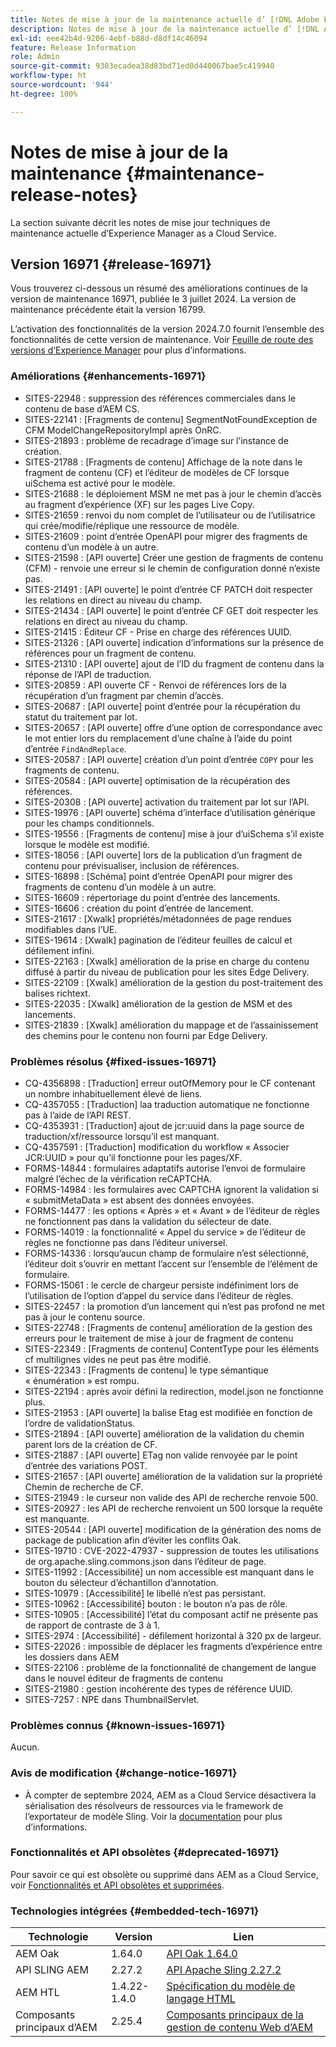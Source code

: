 ```yaml
---
title: Notes de mise à jour de la maintenance actuelle d’ [!DNL Adobe Experience Manager]  as a Cloud Service.
description: Notes de mise à jour de la maintenance actuelle d’ [!DNL Adobe Experience Manager]  as a Cloud Service.
exl-id: eee42b4d-9206-4ebf-b88d-d8df14c46094
feature: Release Information
role: Admin
source-git-commit: 9303ecadea38d83bd71ed0d440067bae5c419940
workflow-type: ht
source-wordcount: '944'
ht-degree: 100%

---
```


# Notes de mise à jour de la maintenance {#maintenance-release-notes}

La section suivante décrit les notes de mise jour techniques de maintenance actuelle d’Experience Manager as a Cloud Service.

## Version 16971 {#release-16971}

Vous trouverez ci-dessous un résumé des améliorations continues de la version de maintenance 16971, publiée le 3 juillet 2024. La version de maintenance précédente était la version 16799.

L’activation des fonctionnalités de la version 2024.7.0 fournit l’ensemble des fonctionnalités de cette version de maintenance. Voir [Feuille de route des versions d’Experience Manager](https://experienceleague.adobe.com/fr/docs/experience-manager-release-information/aem-release-updates/update-releases-roadmap) pour plus d’informations.

### Améliorations {#enhancements-16971}

* SITES-22948 : suppression des références commerciales dans le contenu de base d’AEM CS.
* SITES-22141 : [Fragments de contenu] SegmentNotFoundException de CFM ModelChangeRepositoryImpl après OnRC.
* SITES-21893 : problème de recadrage d’image sur l’instance de création.
* SITES-21788 : [Fragments de contenu] Affichage de la note dans le fragment de contenu (CF) et l’éditeur de modèles de CF lorsque uiSchema est activé pour le modèle.
* SITES-21688 : le déploiement MSM ne met pas à jour le chemin d’accès au fragment d’expérience (XF) sur les pages Live Copy.
* SITES-21659 : renvoi du nom complet de l’utilisateur ou de l’utilisatrice qui crée/modifie/réplique une ressource de modèle.
* SITES-21609 : point d’entrée OpenAPI pour migrer des fragments de contenu d’un modèle à un autre.
* SITES-21598 : [API ouverte] Créer une gestion de fragments de contenu (CFM) - renvoie une erreur si le chemin de configuration donné n’existe pas.
* SITES-21491 : [API ouverte] le point d’entrée CF PATCH doit respecter les relations en direct au niveau du champ.
* SITES-21434 : [API ouverte] le point d’entrée CF GET doit respecter les relations en direct au niveau du champ.
* SITES-21415 : Éditeur CF - Prise en charge des références UUID.
* SITES-21326 : [API ouverte] indication d’informations sur la présence de références pour un fragment de contenu.
* SITES-21310 : [API ouverte] ajout de l’ID du fragment de contenu dans la réponse de l’API de traduction.
* SITES-20859 : API ouverte CF - Renvoi de références lors de la récupération d’un fragment par chemin d’accès.
* SITES-20687 : [API ouverte] point d’entrée pour la récupération du statut du traitement par lot.
* SITES-20657 : [API ouverte] offre d’une option de correspondance avec le mot entier lors du remplacement d’une chaîne à l’aide du point d’entrée `FindAndReplace`.
* SITES-20587 : [API ouverte] création d’un point d’entrée `COPY` pour les fragments de contenu.
* SITES-20584 : [API ouverte] optimisation de la récupération des références.
* SITES-20308 : [API ouverte] activation du traitement par lot sur l’API.
* SITES-19976 : [API ouverte] schéma d’interface d’utilisation générique pour les champs conditionnels.
* SITES-19556 : [Fragments de contenu] mise à jour d’uiSchema s’il existe lorsque le modèle est modifié.
* SITES-18056 : [API ouverte] lors de la publication d’un fragment de contenu pour prévisualiser, inclusion de références.
* SITES-16898 : [Schéma] point d’entrée OpenAPI pour migrer des fragments de contenu d’un modèle à un autre.
* SITES-16609 : répertoriage du point d’entrée des lancements.
* SITES-16606 : création du point d’entrée de lancement.
* SITES-21617 : [Xwalk] propriétés/métadonnées de page rendues modifiables dans l’UE.
* SITES-19614 : [Xwalk] pagination de l’éditeur feuilles de calcul et défilement infini.
* SITES-22163 : [Xwalk] amélioration de la prise en charge du contenu diffusé à partir du niveau de publication pour les sites Edge Delivery.
* SITES-22109 : [Xwalk] amélioration de la gestion du post-traitement des balises richtext.
* SITES-22035 : [Xwalk] amélioration de la gestion de MSM et des lancements.
* SITES-21839 : [Xwalk] amélioration du mappage et de l’assainissement des chemins pour le contenu non fourni par Edge Delivery.

### Problèmes résolus {#fixed-issues-16971}

* CQ-4356898 : [Traduction] erreur outOfMemory pour le CF contenant un nombre inhabituellement élevé de liens.
* CQ-4357055 : [Traduction] laa traduction automatique ne fonctionne pas à l’aide de l’API REST.
* CQ-4353931 : [Traduction] ajout de jcr:uuid dans la page source de traduction/xf/ressource lorsqu’il est manquant.
* CQ-4357591 : [Traduction] modification du workflow « Associer JCR:UUID » pour qu’il fonctionne pour les pages/XF.
* FORMS-14844 : formulaires adaptatifs autorise l’envoi de formulaire malgré l’échec de la vérification reCAPTCHA.
* FORMS-14984 : les formulaires avec CAPTCHA ignorent la validation si « submitMetaData » est absent des données envoyées.
* FORMS-14477 : les options « Après » et « Avant » de l’éditeur de règles ne fonctionnent pas dans la validation du sélecteur de date.
* FORMS-14019 : la fonctionnalité « Appel du service » de l’éditeur de règles ne fonctionne pas dans l’éditeur universel.
* FORMS-14336 : lorsqu’aucun champ de formulaire n’est sélectionné, l’éditeur doit s’ouvrir en mettant l’accent sur l’ensemble de l’élément de formulaire.
* FORMS-15061 : le cercle de chargeur persiste indéfiniment lors de l’utilisation de l’option d’appel du service dans l’éditeur de règles.
* SITES-22457 : la promotion d’un lancement qui n’est pas profond ne met pas à jour le contenu source.
* SITES-22748 : [Fragments de contenu] amélioration de la gestion des erreurs pour le traitement de mise à jour de fragment de contenu
* SITES-22349 : [Fragments de contenu] ContentType pour les éléments cf multilignes vides ne peut pas être modifié.
* SITES-22343 : [Fragments de contenu] le type sémantique « énumération » est rompu.
* SITES-22194 : après avoir défini la redirection, model.json ne fonctionne plus.
* SITES-21953 : [API ouverte] la balise Etag est modifiée en fonction de l’ordre de validationStatus.
* SITES-21894 : [API ouverte] amélioration de la validation du chemin parent lors de la création de CF.
* SITES-21887 : [API ouverte] ETag non valide renvoyée par le point d’entrée des variations POST.
* SITES-21657 : [API ouverte] amélioration de la validation sur la propriété Chemin de recherche de CF.
* SITES-21949 : le curseur non valide des API de recherche renvoie 500.
* SITES-20927 : les API de recherche renvoient un 500 lorsque la requête est manquante.
* SITES-20544 : [API ouverte] modification de la génération des noms de package de publication afin d’éviter les conflits Oak.
* SITES-19710 : CVE-2022-47937 - suppression de toutes les utilisations de org.apache.sling.commons.json dans l’éditeur de page.
* SITES-11992 : [Accessibilité] un nom accessible est manquant dans le bouton du sélecteur d’échantillon d’annotation.
* SITES-10979 : [Accessibilité] le libellé n’est pas persistant.
* SITES-10962 : [Accessibilité] bouton : le bouton n’a pas de rôle.
* SITES-10905 : [Accessibilité] l’état du composant actif ne présente pas de rapport de contraste de 3 à 1.
* SITES-2974 :  [Accessibilité] - défilement horizontal à 320 px de largeur.
* SITES-22026 : impossible de déplacer les fragments d’expérience entre les dossiers dans AEM
* SITES-22106 : problème de la fonctionnalité de changement de langue dans le nouvel éditeur de fragments de contenu
* SITES-21980 : gestion incohérente des types de référence UUID.
* SITES-7257 : NPE dans ThumbnailServlet.

### Problèmes connus {#known-issues-16971}

Aucun.

### Avis de modification {#change-notice-16971}

* À compter de septembre 2024, AEM as a Cloud Service désactivera la sérialisation des résolveurs de ressources via le framework de l’exportateur de modèle Sling. Voir la [documentation](/help/implementing/developing/hybrid/disallow-the-serialization-of-resourceresolvers-via-sling-model-exporter.md) pour plus d’informations.

### Fonctionnalités et API obsolètes {#deprecated-16971}

Pour savoir ce qui est obsolète ou supprimé dans AEM as a Cloud Service, voir [Fonctionnalités et API obsolètes et supprimées](/help/release-notes/deprecated-removed-features.md).

### Technologies intégrées {#embedded-tech-16971}

| Technologie | Version | Lien |
|---|---|---|
| AEM Oak | 1.64.0 | [API Oak 1.64.0](https://www.javadoc.io/doc/org.apache.jackrabbit/oak-api/1.64.0/index.html) |
| API SLING AEM | 2.27.2 | [API Apache Sling 2.27.2](https://www.javadoc.io/doc/org.apache.sling/org.apache.sling.api/latest/index.html) |
| AEM HTL | 1.4.22-1.4.0 | [Spécification du modèle de langage HTML](https://github.com/adobe/htl-spec) |
| Composants principaux d’AEM | 2.25.4 | [Composants principaux de la gestion de contenu Web d’AEM](https://github.com/adobe/aem-core-wcm-components) |
